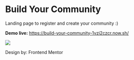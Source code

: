 # Build Your Community
Landing page to register and create your community :)


<b>Demo live:</b> <a href="https://build-your-community-1vzi2czcr.now.sh/">https://build-your-community-1vzi2czcr.now.sh/ </a>

<img src="https://trello-attachments.s3.amazonaws.com/590fa7f5a8ab015d0cf88052/590fa896d2d25e50583de620/614b4b7c713af81caf6b9ee7d430b828/Deepin_Screenshot_selecionar_%C3%A1rea_20200510200508.png" >


Design by: Frontend Mentor
